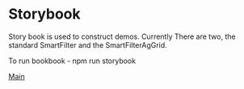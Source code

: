 # Storybook
Story book is used to construct demos. Currently There are two, the standard SmartFilter and the SmartFilterAgGrid.

To run bookbook - npm run storybook

[Main](../README.md)